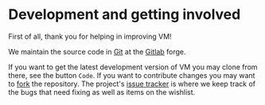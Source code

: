 # Development and getting involved

First of all, thank you for helping in improving VM!

We maintain the source code in [Git](https://git-scm.com/) at the
[Gitlab](https://gitlab.com/emacs-vm/vm) forge.

If you want to get the latest development version of VM you may clone
from there, see the button `Code`. If you want to contribute changes
you may want to
[fork](https://docs.gitlab.com/ee/user/project/repository/forking_workflow.html)
the repository. The project's [issue
tracker](https://gitlab.com/emacs-vm/vm/-/issues) is where we keep
track of the bugs that need fixing as well as items on the wishlist.
